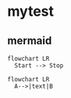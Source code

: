 # mytest  
## mermaid  
  
  ```mermaid
flowchart LR
    Start --> Stop  
    
flowchart LR
    A-->|text|B
```
